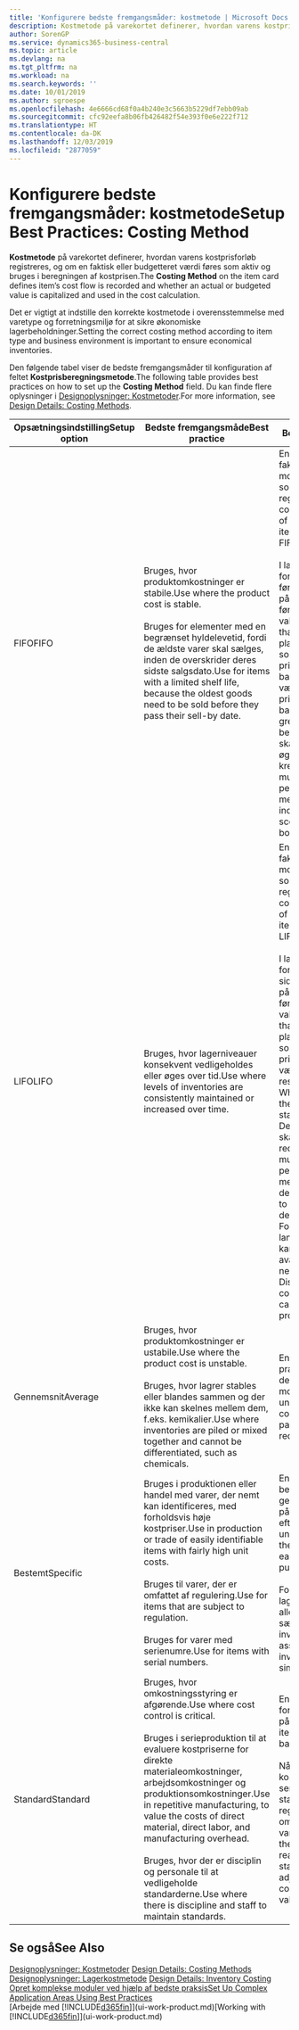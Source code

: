 ```yaml
---
title: 'Konfigurere bedste fremgangsmåder: kostmetode | Microsoft Docs'
description: Kostmetode på varekortet definerer, hvordan varens kostprisforløb registreres, og om en faktisk eller budgetteret værdi føres som aktiv og bruges i beregningen af kostprisen.
author: SorenGP
ms.service: dynamics365-business-central
ms.topic: article
ms.devlang: na
ms.tgt_pltfrm: na
ms.workload: na
ms.search.keywords: ''
ms.date: 10/01/2019
ms.author: sgroespe
ms.openlocfilehash: 4e6666cd68f0a4b240e3c5663b5229df7ebb09ab
ms.sourcegitcommit: cfc92eefa8b06fb426482f54e393f0e6e222f712
ms.translationtype: HT
ms.contentlocale: da-DK
ms.lasthandoff: 12/03/2019
ms.locfileid: "2877059"
---
```

# <a name="setup-best-practices-costing-method"></a><span data-ttu-id="1f8ec-103">Konfigurere bedste fremgangsmåder: kostmetode</span><span class="sxs-lookup"><span data-stu-id="1f8ec-103">Setup Best Practices: Costing Method</span></span>
<span data-ttu-id="1f8ec-104">**Kostmetode** på varekortet definerer, hvordan varens kostprisforløb registreres, og om en faktisk eller budgetteret værdi føres som aktiv og bruges i beregningen af kostprisen.</span><span class="sxs-lookup"><span data-stu-id="1f8ec-104">The **Costing Method** on the item card defines item’s cost flow is recorded and whether an actual or budgeted value is capitalized and used in the cost calculation.</span></span>  

 <span data-ttu-id="1f8ec-105">Det er vigtigt at indstille den korrekte kostmetode i overensstemmelse med varetype og forretningsmiljø for at sikre økonomiske lagerbeholdninger.</span><span class="sxs-lookup"><span data-stu-id="1f8ec-105">Setting the correct costing method according to item type and business environment is important to ensure economical inventories.</span></span>  

 <span data-ttu-id="1f8ec-106">Den følgende tabel viser de bedste fremgangsmåder til konfiguration af feltet **Kostprisberegningsmetode**.</span><span class="sxs-lookup"><span data-stu-id="1f8ec-106">The following table provides best practices on how to set up the **Costing Method** field.</span></span> <span data-ttu-id="1f8ec-107">Du kan finde flere oplysninger i [Designoplysninger: Kostmetoder](design-details-costing-methods.md).</span><span class="sxs-lookup"><span data-stu-id="1f8ec-107">For more information, see [Design Details: Costing Methods](design-details-costing-methods.md).</span></span>  

|<span data-ttu-id="1f8ec-108">Opsætningsindstilling</span><span class="sxs-lookup"><span data-stu-id="1f8ec-108">Setup option</span></span>|<span data-ttu-id="1f8ec-109">Bedste fremgangsmåde</span><span class="sxs-lookup"><span data-stu-id="1f8ec-109">Best practice</span></span>|<span data-ttu-id="1f8ec-110">Bemærkning</span><span class="sxs-lookup"><span data-stu-id="1f8ec-110">Comment</span></span>|  
|------------------|-------------------|-------------|  
|<span data-ttu-id="1f8ec-111">FIFO</span><span class="sxs-lookup"><span data-stu-id="1f8ec-111">FIFO</span></span>|<span data-ttu-id="1f8ec-112">Bruges, hvor produktomkostninger er stabile.</span><span class="sxs-lookup"><span data-stu-id="1f8ec-112">Use where the product cost is stable.</span></span><br /><br /> <span data-ttu-id="1f8ec-113">Bruges for elementer med en begrænset hyldelevetid, fordi de ældste varer skal sælges, inden de overskrider deres sidste salgsdato.</span><span class="sxs-lookup"><span data-stu-id="1f8ec-113">Use for items with a limited shelf life, because the oldest goods need to be sold before they pass their sell-by date.</span></span>|<span data-ttu-id="1f8ec-114">En vares kostpris er den faktiske værdi af alle modtagelser af varen, som vælges af FIFO-reglen.</span><span class="sxs-lookup"><span data-stu-id="1f8ec-114">An item’s unit cost is the actual value of any receipt of the item, selected by the FIFO rule.</span></span><br /><br /> <span data-ttu-id="1f8ec-115">I lagerværdien forudsættes det, at de første varer, der lægges på lager, bliver solgt først.</span><span class="sxs-lookup"><span data-stu-id="1f8ec-115">In inventory valuation, it is assumed that the first items placed in inventory are sold first.</span></span> <span data-ttu-id="1f8ec-116">**Bemærk!** Når priserne stiger, viser balancen højere værdi.</span><span class="sxs-lookup"><span data-stu-id="1f8ec-116">**Note:**  When prices are rising, the balance sheet shows greater value.</span></span> <span data-ttu-id="1f8ec-117">Dette betyder, at skatteforpligtelserne øges, men kreditvurderinger og muligheden for at låne penge forbedres.</span><span class="sxs-lookup"><span data-stu-id="1f8ec-117">This means that tax liabilities increase, but credit scores and the ability to borrow cash improve.</span></span>|  
|<span data-ttu-id="1f8ec-118">LIFO</span><span class="sxs-lookup"><span data-stu-id="1f8ec-118">LIFO</span></span>|<span data-ttu-id="1f8ec-119">Bruges, hvor lagerniveauer konsekvent vedligeholdes eller øges over tid.</span><span class="sxs-lookup"><span data-stu-id="1f8ec-119">Use where levels of inventories are consistently maintained or increased over time.</span></span>|<span data-ttu-id="1f8ec-120">En vares kostpris er den faktiske værdi af alle modtagelser af varen, som vælges af LIFO-reglen.</span><span class="sxs-lookup"><span data-stu-id="1f8ec-120">An item’s unit cost is the actual value of any receipt of the item, selected by the LIFO rule.</span></span><br /><br /> <span data-ttu-id="1f8ec-121">I lagerværdien forudsættes det, at de sidste varer, der lægges på lager, bliver solgt først.</span><span class="sxs-lookup"><span data-stu-id="1f8ec-121">In inventory valuation, it is assumed that the last items placed in inventory are sold first.</span></span> <span data-ttu-id="1f8ec-122">**Bemærk!** Når priserne stiger, falder værdien på resultatopgørelsen.</span><span class="sxs-lookup"><span data-stu-id="1f8ec-122">**Note:**  When prices are rising, the value on the income statement decreases.</span></span> <span data-ttu-id="1f8ec-123">Dette betyder, at skatteforpligtelserne reduceres, men muligheden for at låne penge forringes.</span><span class="sxs-lookup"><span data-stu-id="1f8ec-123">This means that tax liabilities decrease, but the ability to borrow cash deteriorates.</span></span> <span data-ttu-id="1f8ec-124">**Vigtigt:** Forbudt i mange lande/områder, da det kan bruges til at holde avancen nede.</span><span class="sxs-lookup"><span data-stu-id="1f8ec-124">**Important:**  Disallowed in many countries/regions, as it can be used to depress profit.</span></span>|  
|<span data-ttu-id="1f8ec-125">Gennemsnit</span><span class="sxs-lookup"><span data-stu-id="1f8ec-125">Average</span></span>|<span data-ttu-id="1f8ec-126">Bruges, hvor produktomkostninger er ustabile.</span><span class="sxs-lookup"><span data-stu-id="1f8ec-126">Use where the product cost is unstable.</span></span><br /><br /> <span data-ttu-id="1f8ec-127">Bruges, hvor lagrer stables eller blandes sammen og der ikke kan skelnes mellem dem, f.eks. kemikalier.</span><span class="sxs-lookup"><span data-stu-id="1f8ec-127">Use where inventories are piled or mixed together and cannot be differentiated, such as chemicals.</span></span>|<span data-ttu-id="1f8ec-128">En vares kostpris er den præcise kostpris, som den aktuelle enhed er modtaget til.</span><span class="sxs-lookup"><span data-stu-id="1f8ec-128">An item’s unit cost is the exact cost at which the particular unit was received.</span></span>|  
|<span data-ttu-id="1f8ec-129">Bestemt</span><span class="sxs-lookup"><span data-stu-id="1f8ec-129">Specific</span></span>|<span data-ttu-id="1f8ec-130">Bruges i produktionen eller handel med varer, der nemt kan identificeres, med forholdsvis høje kostpriser.</span><span class="sxs-lookup"><span data-stu-id="1f8ec-130">Use in production or trade of easily identifiable items with fairly high unit costs.</span></span><br /><br /> <span data-ttu-id="1f8ec-131">Bruges til varer, der er omfattet af regulering.</span><span class="sxs-lookup"><span data-stu-id="1f8ec-131">Use for items that are subject to regulation.</span></span><br /><br /> <span data-ttu-id="1f8ec-132">Bruges for varer med serienumre.</span><span class="sxs-lookup"><span data-stu-id="1f8ec-132">Use for items with serial numbers.</span></span>|<span data-ttu-id="1f8ec-133">En vares kostpris beregnes som den gennemsnitlige kostpris på hvert enkelt tidspunkt efter et køb.</span><span class="sxs-lookup"><span data-stu-id="1f8ec-133">An item’s unit cost is calculated as the average unit cost at each point in time after a purchase.</span></span><br /><br /> <span data-ttu-id="1f8ec-134">For værdiansættelse af lageret antages det, at alle lagerbeholdninger sælges samtidig.</span><span class="sxs-lookup"><span data-stu-id="1f8ec-134">For inventory valuation, it is assumes that all inventories are sold simultaneously.</span></span>|  
|<span data-ttu-id="1f8ec-135">Standard</span><span class="sxs-lookup"><span data-stu-id="1f8ec-135">Standard</span></span>|<span data-ttu-id="1f8ec-136">Bruges, hvor omkostningsstyring er afgørende.</span><span class="sxs-lookup"><span data-stu-id="1f8ec-136">Use where cost control is critical.</span></span><br /><br /> <span data-ttu-id="1f8ec-137">Bruges i serieproduktion til at evaluere kostpriserne for direkte materialeomkostninger, arbejdsomkostninger og produktionsomkostninger.</span><span class="sxs-lookup"><span data-stu-id="1f8ec-137">Use in repetitive manufacturing, to value the costs of direct material, direct labor, and manufacturing overhead.</span></span><br /><br /> <span data-ttu-id="1f8ec-138">Bruges, hvor der er disciplin og personale til at vedligeholde standarderne.</span><span class="sxs-lookup"><span data-stu-id="1f8ec-138">Use where there is discipline and staff to maintain standards.</span></span>|<span data-ttu-id="1f8ec-139">En vares kostpris forudindstilles baseret på forventninger.</span><span class="sxs-lookup"><span data-stu-id="1f8ec-139">An item’s unit cost is preset based on estimated.</span></span><br /><br /> <span data-ttu-id="1f8ec-140">Når det faktiske kostbeløb realiseres senere, skal standardkostprisen reguleres til de faktiske omkostninger gennem variansværdier.</span><span class="sxs-lookup"><span data-stu-id="1f8ec-140">When the actual cost is realized later, the standard cost must be adjusted to the actual cost through variance values.</span></span>|  

## <a name="see-also"></a><span data-ttu-id="1f8ec-141">Se også</span><span class="sxs-lookup"><span data-stu-id="1f8ec-141">See Also</span></span>  
 <span data-ttu-id="1f8ec-142">[Designoplysninger: Kostmetoder](design-details-costing-methods.md) </span><span class="sxs-lookup"><span data-stu-id="1f8ec-142">[Design Details: Costing Methods](design-details-costing-methods.md) </span></span>  
 <span data-ttu-id="1f8ec-143">[Designoplysninger: Lagerkostmetode](design-details-inventory-costing.md) </span><span class="sxs-lookup"><span data-stu-id="1f8ec-143">[Design Details: Inventory Costing](design-details-inventory-costing.md) </span></span>  
 [<span data-ttu-id="1f8ec-144">Opret komplekse moduler ved hjælp af bedste praksis</span><span class="sxs-lookup"><span data-stu-id="1f8ec-144">Set Up Complex Application Areas Using Best Practices</span></span>](set-up-complex-application-areas-using-best-practices.md)  
 <span data-ttu-id="1f8ec-145">[Arbejde med [!INCLUDE[d365fin](includes/d365fin_md.md)]](ui-work-product.md)</span><span class="sxs-lookup"><span data-stu-id="1f8ec-145">[Working with [!INCLUDE[d365fin](includes/d365fin_md.md)]](ui-work-product.md)</span></span>
